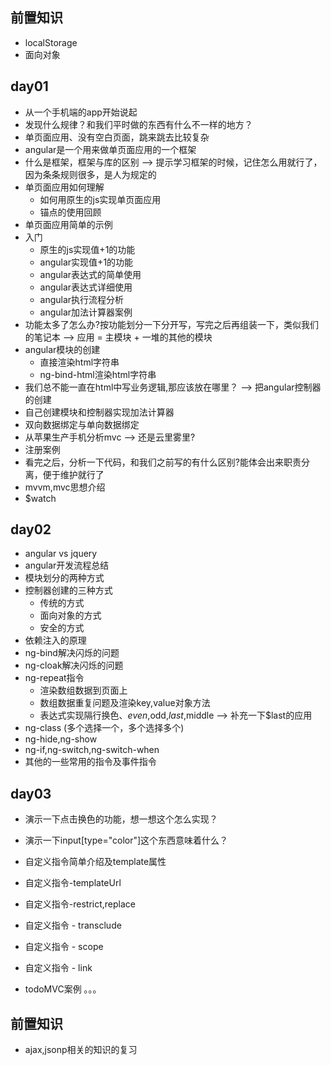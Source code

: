 ## 前置知识
- localStorage
- 面向对象
## day01
- 从一个手机端的app开始说起
- 发现什么规律？和我们平时做的东西有什么不一样的地方？
- 单页面应用、没有空白页面，跳来跳去比较复杂
- angular是一个用来做单页面应用的一个框架
- 什么是框架，框架与库的区别 --> 提示学习框架的时候，记住怎么用就行了，因为条条规则很多，是人为规定的
- 单页面应用如何理解
    + 如何用原生的js实现单页面应用
    + 锚点的使用回顾
- 单页面应用简单的示例
- 入门
    + 原生的js实现值+1的功能
    + angular实现值+1的功能
    + angular表达式的简单使用
    + angular表达式详细使用
    + angular执行流程分析
    + angular加法计算器案例
- 功能太多了怎么办?按功能划分一下分开写，写完之后再组装一下，类似我们的笔记本 --> 应用 = 主模块 + 一堆的其他的模块
- angular模块的创建
    + 直接渲染html字符串
    + ng-bind-html渲染html字符串
- 我们总不能一直在html中写业务逻辑,那应该放在哪里？ --> 把angular控制器的创建
- 自己创建模块和控制器实现加法计算器
- 双向数据绑定与单向数据绑定
- 从苹果生产手机分析mvc --> 还是云里雾里?
- 注册案例
- 看完之后，分析一下代码，和我们之前写的有什么区别?能体会出来职责分离，便于维护就行了
- mvvm,mvc思想介绍
- $watch

## day02
- angular vs jquery
- angular开发流程总结
- 模块划分的两种方式
- 控制器创建的三种方式
    + 传统的方式
    + 面向对象的方式
    + 安全的方式
- 依赖注入的原理
- ng-bind解决闪烁的问题
- ng-cloak解决闪烁的问题
- ng-repeat指令
    + 渲染数组数据到页面上
    + 数组数据重复问题及渲染key,value对象方法
    + 表达式实现隔行换色、$even,$odd,$last,$middle --> 补充一下$last的应用
- ng-class (多个选择一个，多个选择多个)
- ng-hide,ng-show
- ng-if,ng-switch,ng-switch-when
- 其他的一些常用的指令及事件指令

## day03
- 演示一下点击换色的功能，想一想这个怎么实现？
- 演示一下input[type="color"]这个东西意味着什么？
- 自定义指令简单介绍及template属性
- 自定义指令-templateUrl
- 自定义指令-restrict,replace
- 自定义指令 - transclude
- 自定义指令 - scope
- 自定义指令 - link

- todoMVC案例
。。。

## 前置知识
- ajax,jsonp相关的知识的复习

